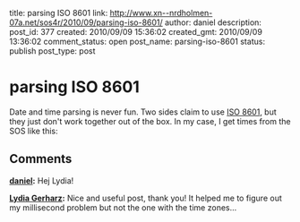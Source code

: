 title: parsing ISO 8601
link: http://www.xn--nrdholmen-07a.net/sos4r/2010/09/parsing-iso-8601/
author: daniel
description: 
post_id: 377
created: 2010/09/09 15:36:02
created_gmt: 2010/09/09 13:36:02
comment_status: open
post_name: parsing-iso-8601
status: publish
post_type: post

# parsing ISO 8601

Date and time parsing is never fun. Two sides claim to use [ISO 8601](http://en.wikipedia.org/wiki/ISO_8601), but they just don't work together out of the box. In my case, I get times from the SOS like this:

## Comments

**[daniel](#69 "2012-08-23 16:03:52"):** Hej Lydia!

**[Lydia Gerharz](#68 "2012-08-09 15:10:20"):** Nice and useful post, thank you! It helped me to figure out my millisecond problem but not the one with the time zones...

